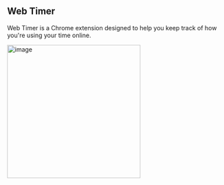 ## Web Timer

Web Timer is a Chrome extension designed to help you keep track of how
you're using your time online.



<img width="310" alt="image" src="https://github.com/Noman654/Extension_Mania/assets/64241330/16d860a5-7180-4378-8f7b-1cbf0f0dd287">

